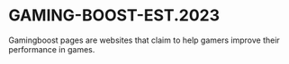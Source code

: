 # GAMING-BOOST-EST.2023
Gamingboost pages are websites that claim to help gamers improve their performance in games.
